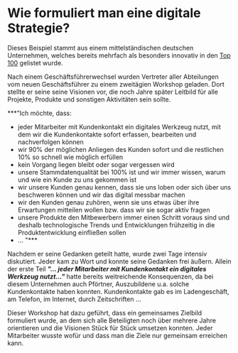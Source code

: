 # Wie formuliert man eine digitale Strategie?

Dieses Beispiel stammt aus einem mittelständischen deutschen Unternehmen, welches bereits mehrfach als besonders innovativ in den [Top 100](https://www.top100.de) gelistet wurde.  

Nach einem Geschäftsführerwechsel wurden Vertreter aller Abteilungen vom neuen Geschäftsführer zu einem zweitägien Workshop geladen. Dort stellte er seine seine Visionen vor, die noch Jahre später Leitbild für alle Projekte, Produkte und sonstigen Aktivitäten sein sollte. 

***"Ich möchte, dass:
- jeder Mitarbeiter mit Kundenkontakt ein digitales Werkzeug nutzt, mit dem wir die Kundenkontakte sofort erfassen, bearbeiten und nachverfolgen können
- wir 90% der möglichen Anliegen des Kunden sofort und die restlichen 10% so schnell wie möglich erfüllen
- kein Vorgang liegen bleibt oder sogar vergessen wird
- unsere Stammdatenqualität bei 100% ist und wir immer wissen, warum und wie ein Kunde zu uns gekommen ist
- wir unsere Kunden genau kennen, dass sie uns loben oder sich über uns beschweren können und wir das digital messbar machen
- wir den Kunden genau zuhören, wenn sie uns etwas über ihre Erwartungen mitteilen wollen bzw. dass wir sie sogar aktiv fragen
- unsere Produkte den Mitbewerbern immer einen Schritt voraus sind und deshalb technologische Trends und Entwicklungen frühzeitig in die Produktentwicklung einfließen sollen
- ...
"***

Nachdem er seine Gedanken geteilt hatte, wurde zwei Tage intensiv diskutiert. Jeder kam zu Wort und konnte seine Gedanken frei äußern. Allein der erste Teil ***"... jeder Mitarbeiter mit Kundenkontakt ein digitales Werkzeug nutzt..."*** hatte bereits weitreichende Konsequenzen, da bei diesem Unternehmen auch Pförtner, Auszubildene u.a. solche Kundenkontakte haben konnten. Kundenkontakte gab es im Ladengeschäft, am Telefon, im Internet, durch Zeitschriften ... 

Dieser Workshop hat dazu geführt, dass ein gemeinsames Zielbild formuliert wurde, an dem sich alle Beteiligten noch über mehrere Jahre orientieren und die Visionen Stück für Stück umsetzen konnten. Jeder Mitarbeiter wusste wofür und dass man die Ziele nur gemeinsam erreichen kann.  